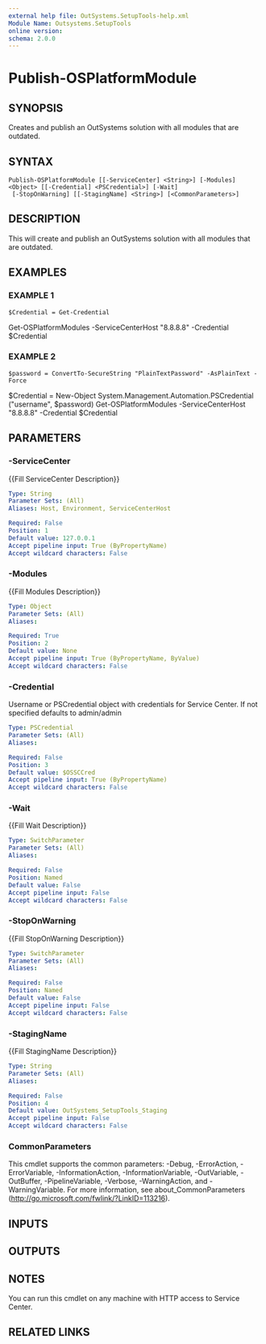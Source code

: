 ```yaml
---
external help file: OutSystems.SetupTools-help.xml
Module Name: Outsystems.SetupTools
online version:
schema: 2.0.0
---
```


# Publish-OSPlatformModule

## SYNOPSIS
Creates and publish an OutSystems solution with all modules that are outdated.

## SYNTAX

```
Publish-OSPlatformModule [[-ServiceCenter] <String>] [-Modules] <Object> [[-Credential] <PSCredential>] [-Wait]
 [-StopOnWarning] [[-StagingName] <String>] [<CommonParameters>]
```

## DESCRIPTION
This will create and publish an OutSystems solution with all modules that are outdated.

## EXAMPLES

### EXAMPLE 1
```
$Credential = Get-Credential
```

Get-OSPlatformModules -ServiceCenterHost "8.8.8.8" -Credential $Credential

### EXAMPLE 2
```
$password = ConvertTo-SecureString "PlainTextPassword" -AsPlainText -Force
```

$Credential = New-Object System.Management.Automation.PSCredential ("username", $password)
Get-OSPlatformModules -ServiceCenterHost "8.8.8.8" -Credential $Credential

## PARAMETERS

### -ServiceCenter
{{Fill ServiceCenter Description}}

```yaml
Type: String
Parameter Sets: (All)
Aliases: Host, Environment, ServiceCenterHost

Required: False
Position: 1
Default value: 127.0.0.1
Accept pipeline input: True (ByPropertyName)
Accept wildcard characters: False
```

### -Modules
{{Fill Modules Description}}

```yaml
Type: Object
Parameter Sets: (All)
Aliases:

Required: True
Position: 2
Default value: None
Accept pipeline input: True (ByPropertyName, ByValue)
Accept wildcard characters: False
```

### -Credential
Username or PSCredential object with credentials for Service Center.
If not specified defaults to admin/admin

```yaml
Type: PSCredential
Parameter Sets: (All)
Aliases:

Required: False
Position: 3
Default value: $OSSCCred
Accept pipeline input: True (ByPropertyName)
Accept wildcard characters: False
```

### -Wait
{{Fill Wait Description}}

```yaml
Type: SwitchParameter
Parameter Sets: (All)
Aliases:

Required: False
Position: Named
Default value: False
Accept pipeline input: False
Accept wildcard characters: False
```

### -StopOnWarning
{{Fill StopOnWarning Description}}

```yaml
Type: SwitchParameter
Parameter Sets: (All)
Aliases:

Required: False
Position: Named
Default value: False
Accept pipeline input: False
Accept wildcard characters: False
```

### -StagingName
{{Fill StagingName Description}}

```yaml
Type: String
Parameter Sets: (All)
Aliases:

Required: False
Position: 4
Default value: OutSystems_SetupTools_Staging
Accept pipeline input: False
Accept wildcard characters: False
```

### CommonParameters
This cmdlet supports the common parameters: -Debug, -ErrorAction, -ErrorVariable, -InformationAction, -InformationVariable, -OutVariable, -OutBuffer, -PipelineVariable, -Verbose, -WarningAction, and -WarningVariable.
For more information, see about_CommonParameters (http://go.microsoft.com/fwlink/?LinkID=113216).

## INPUTS

## OUTPUTS

## NOTES
You can run this cmdlet on any machine with HTTP access to Service Center.

## RELATED LINKS
